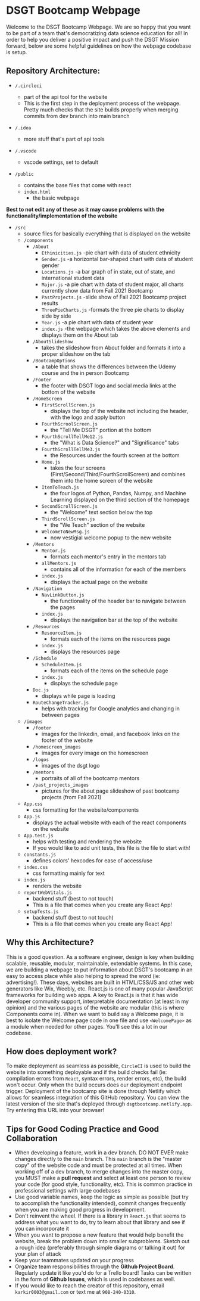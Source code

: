 # DSGT Bootcamp Webpage

Welcome to the DSGT Bootcamp Webpage. We are so happy that you want to be part of a team that's democratizing data science education for all! In order to help you deliver a positive impact and push the DSGT Mission forward, below are some helpful guidelines on how the webpage codebase is setup. 

## Repository Architecture:
* `/.circleci`
	- part of the api tool for the website
	- This is the first step in the deployment process of the webpage. Pretty much
	checks that the site builds properly when merging commits from dev branch into main branch

* `/.idea`
	- more stuff that's part of api tools

* `/.vscode`
	- vscode settings, set to default

* `/public`
	- contains the base files that come with react
	- `index.html`
		- the basic webpage

**Best to not edit any of these as it may cause problems with the functionality/implementation of the website**


* `/src`
	* source files for basically everything that is displayed on the website
	- `/components`
		* `/About`
			* `Ethinicities.js`
				-pie chart with data of student ethnicity
			* `Gender.js`
				-a horizontal bar-shaped chart with data of student gender
			* `Locations.js`
				-a bar graph of in state, out of state, and international student data
			* `Major.js`
				-a pie chart with data of student major, all charts currently show data from Fall 2021 Bootcamp
			* `PastProjects.js`
				-slide show of Fall 2021 Bootcamp project results
			* `ThreePieCharts.js`
				-formats the three pie charts to display side by side
			* `Year.js`
				-a pie chart with data of student year
			* `index.js`
				-the webpage which takes the above elements and displays them on the About tab
		* `/AboutSlideshow`
			* takes the slideshow from About folder and formats it into a proper slideshow on the tab
		* `/BootcampOptions`
			* a table that shows the differences between the Udemy course and the in person Bootcamp
		* `/Footer`
			- the footer with DSGT logo and social media links at the bottom of the website
		* `/HomeScreen`
			* `FirstScrollScreen.js`
				- displays the top of the website not including the header, with the logo and apply button
			* `FourthScroolScreen.js`
				- the "Tell Me DSGT" portion at the bottom
			* `FourthScrollTellMe12.js`
				- the "What is Data Science?" and "Significance" tabs
			* `FourthScrollTellMe3.js`
				- the Resources under the fourth screen at the bottom
			* `Home.js`
				- takes the four screens (First/Second/Third/FourthScrollScreen) and combines them into the home screen of the website
			* `ItemToTeach.js`
				- the four logos of Python, Pandas, Numpy, and Machine Learning displayed on the third section of the homepage
			* `SecondScrollScreen.js`
				- the "Welcome" text section below the top
			* `ThirdScrollScreen.js`
				- the "We Teach" section of the website
			* `WelcomeToNewMsg.js`
				- now vestigial welcome popup to the new website
		* `/Mentors`
			* `Mentor.js`
				- formats each mentor's entry in the mentors tab
			* `allMentors.js`
				- contains all of the information for each of the members
			* `index.js`
				- displays the actual page on the website
		* `/Navigation`
			* `NavLinkButton.js`
				- the functionality of the header bar to navigate between the pages
			* `index.js`
				- displays the navigation bar at the top of the website
		* `/Resources`
			* `ResourceItem.js`
				- formats each of the items on the resources page
			* `index.js`
				- displays the resources page
		* `/Schedule`
			* `ScheduleItem.js`
				- formats each of the items on the schedule page
			* `index.js`
				- displays the schedule page
		* `Doc.js`
			- displays while page is loading
		* `RouteChangeTracker.js`
			- helps with tracking for Google analytics and changing in between pages
	* `/images`
		* `/footer`
			- images for the linkedin, email, and facebook links on the footer of the website
		* `/homescreen_images`
			- images for every image on the homescreen
		* `/logos`
			- images of the dsgt logo
		* `/mentors`
			- portraits of all of the bootcamp mentors
		* `/past_projects_images`
			- pictures for the about page slideshow of past bootcamp projects (from Fall 2021)
	* `App.css`
		- css formatting for the website/components
	* `App.js`
		- displays the actual website with each of the react components on the website
	* `App.test.js`
		- helps with testing and rendering the website
		- If you would like to add unit tests, this file is the file to start with!
	* `constants.js`
		- defines colors' hexcodes for ease of access/use
	* `index.css`
		- css formatting mainly for text
	* `index.js`
		- renders the website
	* `reportWebVitals.js`
		- backend stuff (best to not touch)
        - This is a file that comes when you create any React App!
	* `setupTests.js`
		- backend stuff (best to not touch)
		- This is a file that comes when you create any React App!
## Why this Architecture?
This is a good question. As a software engineer, design is key when building scalable, reusable, modular, maintainable, extendable systems. In this case, we are building a webpage to put information about DSGT's bootcamp in an easy to access place while also helping to spread the word (ie: advertising!). These days, websites are built in HTML/CSS/JS and other web generators like Wix, Weebly, etc. React.js is one of many popular JavaScript frameworks for building web apps. A key to React.js is that it has wide developer community support, interpretable documentation (at least in my opinion) and the various pages of the website are modular (this is where Components come in). When we want to build say a Welcome page, it is best to isolate the Welcome page code in one file and use `<WelcomePage>` as a module when needed for other pages. You'll see this a lot in our codebase. 

## How does deployment work?
To make deployment as seamless as possible, `CircleCI` is used to build the website into something deployable and if the build checks fail (ie: compilation errors from `React`, syntax errors, render errors, etc), the build won't occur. Only when the build occurs does our deployment endpoint trigger. Deployment of the bootcamp site is done through Netlify which allows for seamless integration of this GitHub repository. You can view the latest version of the site that's deployed through `dsgtbootcamp.netlify.app`. Try entering this URL into your browser!

## Tips for Good Coding Practice and Good Collaboration
* When developing a feature, work in a dev branch. DO NOT EVER make changes directly to the `main` branch. This `main` branch is the "master copy" of the website code and must be protected at all times. When working off of a dev branch, to merge changes into the master copy, you MUST make a **pull request** and select at least one person to review your code (for good style, functionality, etc). This is common practice in professional settings with large codebases
* Use good variable names, keep the logic as simple as possible (but try to accomplish the functionality intended), commit changes frequently when you are making good progress in development. 
* Don't reinvent the wheel. If there is a library in `React.js` that seems to address what you want to do, try to learn about that library and see if you can incorporate it
* When you want to propose a new feature that would help benefit the website, break the problem down into smaller subproblems. Sketch out a rough idea (preferably through simple diagrams or talking it out) for your plan of attack
* Keep your teammates updated on your progress
* Organize  team responsibilities through the **Github Project Board**. Regularly update it like you'd do for a Trello board! Tasks can be written in the form of **Github Issues**, which is used in codebases as well. 
* If you would like to reach the creator of this repository, email `karkir0003@gmail.com` or text me at `908-240-0310`. 